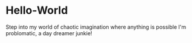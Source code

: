 # Hello-World
Step into my world of chaotic imagination where anything is possible
I'm problomatic, a day dreamer junkie!
